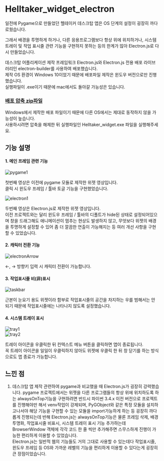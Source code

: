 # Helltaker_widget_electron    
    
 일전에 Pygame으로 만들었던 헬테이커 데스크탑 앱은 OS 단계의 설정이 굉장히 까다로웠습니다.    
    
 그래서 배경을 투명하게 하거나, 다른 응용프로그램보다 항상 위에 위치하거나, 시스템 트레이 및 작업 표시줄 관련 기능을 구현하지 못하는 등의 한계가 많아 Electron.js로 다시 만들었습니다.    
    
 데스크탑 어플리케이션 제작 프레임워크 Electron.js와 Electron.js 전용 배포 라이브러리인 electron-builder를 사용하여 배포했습니다.    
 제작 OS 환경이 Windows 10이었기 때문에 배포파일 제작은 윈도우 버전으로만 진행했습니다.     
 실행파일이 .exe이기 때문에 mac에서도 돌아갈 가능성은 있습니다.    
    

### [배포 압축 zip파일](https://drive.google.com/file/d/1qRGIW0WMoPDhbpmJ4l7wAZVnfMm3o4br/view)    
    
 Windows에서 제작한 배포 파일이기 때문에 다른 OS에서는 제대로 동작하지 않을 가능성이 높습니다.    
 사용하시려면 압축을 해제한 뒤 실행파일인 Helltaker_widget.exe 파일을 실행해주세요.    
    
    
    
## 기능 설명    
    
    
#### 1. 메인 프레임 관련 기능    
    
![pygame1](https://user-images.githubusercontent.com/56597998/86202877-71ff3900-bb9e-11ea-97ff-72f1e53f915e.gif)    
     
 첫번째 영상은 이전에 pygame 모듈로 제작한 위젯 영상입니다.    
 클릭 시 윈도우 프레임 / 툴바 토글 기능을 구현했었습니다.    
    
![electron1](https://user-images.githubusercontent.com/56597998/86206252-e76f0780-bba6-11ea-91e9-006e6c763a59.gif)    
    
 두번째 영상은 Electron.js로 제작한 위젯 영상입니다.    
 이전 프로젝트와는 달리 윈도우 프레임 / 툴바의 디폴트가 hide된 상태로 설정되어있으며 창을 드래그해도 애니메이션이 멈추는 현상도 발생하지 않고, 무엇보다 위젯의 배경을 투명하게 설정할 수 있어 좀 더 깔끔한  연출이 가능해지는 등 여러 개선 사항을 구현 할 수 있었습니다.    
    
    
#### 2. 캐릭터 전환 기능    
    
![electronArrow](https://user-images.githubusercontent.com/56597998/86203496-1766dc80-bba0-11ea-962e-3fa2c8a6dbc8.gif)    
    
 ←, → 방향키 입력 시 캐릭터 전환이 가능합니다.    
    
    
#### 3. 작업표시줄 비(非)표시    
    
![taskbar](https://user-images.githubusercontent.com/56597998/86203604-67de3a00-bba0-11ea-87bc-c5aa075f5629.gif)    
    
 근본이 눈요기 용도 위젯이라 함부로 작업표시줄의 공간을 차지하는 우를 범해서는 안 되기 때문에 작업표시줄에는 나타나지 않도록 설정했습니다.    
    
    
#### 4. 시스템 트레이 표시    

![tray1](https://user-images.githubusercontent.com/56597998/86204473-8e04d980-bba2-11ea-844f-4ff8463f1366.gif)    
![tray2](https://user-images.githubusercontent.com/56597998/86204475-8f360680-bba2-11ea-8a1a-a380f915c619.gif)    
    
 트레이 아이콘을 우클릭한 뒤 컨텍스트 메뉴 버튼을 클릭하면 앱이 종료됩니다.    
 꼭 트레이 아이콘을 일일이 우클릭하지 않아도 위젯에 우클릭 한 뒤 창 닫기를 하는 방식으로도 앱 종료가 가능합니다.
    
    

## 느낀 점    
    
1. 데스크탑 앱 제작 관련하여 pygame과 비교했을 때 Electron.js가 굉장히 강력했습니다.
 pygame 프로젝트에서는 위젯을 다른 프로그램들의 항상 위에 위치하도록 하는 alwaysOnTop기능을 구현하려면 반드시 파이썬 3.4.x 이전 버전으로 프로젝트를 진행해야만 해서 venv작업이 강제되며, PyGObject와 같은 특정 모듈을 설치하고나서야 해당 기능을 구현할 수 있는 모듈을 import가능하게 하는 등 굉장히 까다롭게 진행되는데 반해 Electron.js는 alwaysOnTop기능은 물론 프레임 삭제, 배경 투명화, 작업표시줄 비표시, 시스템 트레이 표시 기능 추가하는데 BrowserWindow 객체에 각각 코드 한 줄 씩만 추가해주면 스무스하게 진행이 가능한 편리하게 이용할 수 있었습니다.    
 Electron.js는 일반적 웹의 기능들도 거의 그대로 사용할 수 있는데다 작업표시줄, 윈도우 프레임 등 OS와 가까운 레벨의 기능을 편리하게 이용할 수 있다는게 굉장히 큰 장점이었습니다.